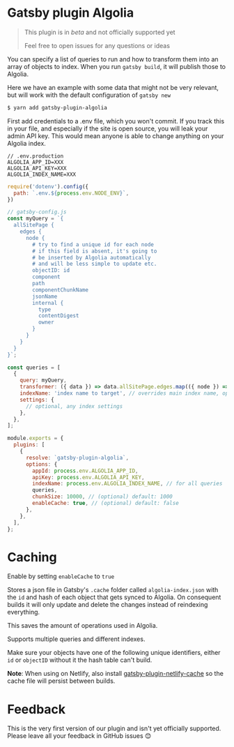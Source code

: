 # Gatsby plugin Algolia

> This plugin is in _beta_ and not officially supported yet
>
> Feel free to open issues for any questions or ideas

You can specify a list of queries to run and how to transform them into an array of objects to index. When you run `gatsby build`, it will publish those to Algolia.

Here we have an example with some data that might not be very relevant, but will work with the default configuration of `gatsby new`

```sh
$ yarn add gatsby-plugin-algolia
```

First add credentials to a .env file, which you won't commit. If you track this in your file, and especially if the site is open source, you will leak your admin API key. This would mean anyone is able to change anything on your Algolia index.

```env
// .env.production
ALGOLIA_APP_ID=XXX
ALGOLIA_API_KEY=XXX
ALGOLIA_INDEX_NAME=XXX
```

```js
require('dotenv').config({
  path: `.env.${process.env.NODE_ENV}`,
})

// gatsby-config.js
const myQuery = `{
  allSitePage {
    edges {
      node {
        # try to find a unique id for each node
        # if this field is absent, it's going to
        # be inserted by Algolia automatically
        # and will be less simple to update etc.
        objectID: id
        component
        path
        componentChunkName
        jsonName
        internal {
          type
          contentDigest
          owner
        }
      }
    }
  }
}`;

const queries = [
  {
    query: myQuery,
    transformer: ({ data }) => data.allSitePage.edges.map(({ node }) => node), // optional
    indexName: 'index name to target', // overrides main index name, optional
    settings: {
      // optional, any index settings
    },
  },
];

module.exports = {
  plugins: [
    {
      resolve: `gatsby-plugin-algolia`,
      options: {
        appId: process.env.ALGOLIA_APP_ID,
        apiKey: process.env.ALGOLIA_API_KEY,
        indexName: process.env.ALGOLIA_INDEX_NAME, // for all queries
        queries,
        chunkSize: 10000, // (optional) default: 1000
        enableCache: true, // (optional) default: false
      },
    },
  ],
};
```

# Caching

Enable by setting `enableCache` to `true`

Stores a json file in Gatsby's `.cache` folder called `algolia-index.json` with the `id` and hash of each object that gets synced to Algolia. On consequent builds it will only update and delete the changes instead of reindexing everything.

This saves the amount of operations used in Algolia.

Supports multiple queries and different indexes.

Make sure your objects have one of the following unique identifiers, either `id` or `objectID` without it the hash table can't build.

**Note**: When using on Netlify, also install [gatsby-plugin-netlify-cache](https://www.gatsbyjs.org/packages/gatsby-plugin-netlify-cache/?=file) so the cache file will persist between builds.


# Feedback

This is the very first version of our plugin and isn't yet officially supported. Please leave all your feedback in GitHub issues 😊
